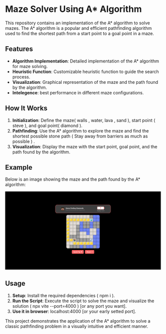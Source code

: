 # Maze Solver Using A* Algorithm

This repository contains an implementation of the A* algorithm to solve mazes. The A* algorithm is a popular and efficient pathfinding algorithm used to find the shortest path from a start point to a goal point in a maze.

## Features

- **Algorithm Implementation**: Detailed implementation of the A* algorithm for maze solving.
- **Heuristic Function**: Customizable heuristic function to guide the search process.
- **Visualization**: Graphical representation of the maze and the path found by the algorithm.
- **Intelegence**: best performance in different maze configurations.

## How It Works

1. **Initialization**: Define the maze( walls , water, lava , sand ), start point ( steve ), and goal point( diamond ).
2. **Pathfinding**: Use the A* algorithm to explore the maze and find the shortest possible stone path ( Stay away from barriers as much as possible ) .
3. **Visualization**: Display the maze with the start point, goal point, and the path found by the algorithm.

## Example

Below is an image showing the maze and the path found by the A* algorithm:

![Maze Solution](./maze.png)

## Usage

1. **Setup**: Install the required dependencies ( npm i ).
2. **Run the Script**: Execute the script to solve the maze and visualize the solution ( npx vite --port=4000 ) [or any port you want].
3. **Use it in browser**: localhost:4000 [or your early setted port].

This project demonstrates the application of the A* algorithm to solve a classic pathfinding problem in a visually intuitive and efficient manner.
